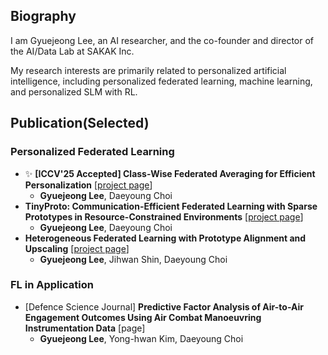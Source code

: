 ## Biography
I am Gyuejeong Lee, an AI researcher, and the co-founder and director of the AI/Data Lab at SAKAK Inc.

My research interests are primarily related to personalized artificial intelligence, including personalized federated learning, machine learning, and personalized SLM with RL.

## Publication(Selected)
### Personalized Federated Learning
- ✨ **[ICCV'25 Accepted] Class-Wise Federated Averaging for Efficient Personalization** [[project page](https://github.com/regulationLee/cwFedAvg)]
  - **Gyuejeong Lee**, Daeyoung Choi
- **TinyProto: Communication-Efficient Federated Learning with Sparse Prototypes in Resource-Constrained Environments** [[project page](https://github.com/regulationLee/TinyProto)]
  - **Gyuejeong Lee**, Daeyoung Choi
- **Heterogeneous Federated Learning with Prototype Alignment and Upscaling** [[project page](https://github.com/regulationLee/ProtoNorm)]
  - **Gyuejeong Lee**, Jihwan Shin, Daeyoung Choi
 
### FL in Application
- [Defence Science Journal] **Predictive Factor Analysis of Air-to-Air Engagement Outcomes Using Air Combat Manoeuvring Instrumentation Data** [page]
  - **Gyuejeong Lee**, Yong-hwan Kim, Daeyoung Choi

<!--
**regulationLee/regulationLee** is a ✨ _special_ ✨ repository because its `README.md` (this file) appears on your GitHub profile.

Here are some ideas to get you started:

- 🔭 I’m currently working on ...
- 🌱 I’m currently learning ...
- 👯 I’m looking to collaborate on ...
- 🤔 I’m looking for help with ...
- 💬 Ask me about ...
- 📫 How to reach me: ...
- 😄 Pronouns: ...
- ⚡ Fun fact: ...
-->
